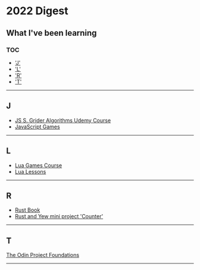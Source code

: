 # 2022 Digest

## What I've been learning

### TOC

- ['J'](#j)
- ['L'](#l)
- ['R'](#r)
- ['T'](#t)

<hr>

## J

- [JS S. Grider Algorithms Udemy Course](https://github.com/Coding-Gymnasium/js-coding-interview-bootcamp)
- [JavaScript Games](https://github.com/Coding-Gymnasium/js-games)

<hr>

## L

- [Lua Games Course](https://github.com/Coding-Gymnasium/lua-games-course)
- [Lua Lessons](https://github.com/Coding-Gymnasium/lua)

<hr>

## R

- [Rust Book](https://github.com/Coding-Gymnasium/rust_book)
- [Rust and Yew mini project 'Counter'](https://github.com/Coding-Gymnasium/rust_counter)

<hr>

## T

[The Odin Project Foundations](https://github.com/Coding-Gymnasium/the-odin-project-foundations)

<hr>
